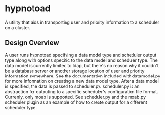 hypnotoad
=========
A utility that aids in transporting user and priority information to a scheduler on a cluster.

Design Overview
---------------
A user runs hypnotoad specifying a data model type and scheduler output type along with options specific to the data model and scheduler type. The data model is currently limited to ldap, but there's no reason why it couldn't be a database server or another storage location of user and priority information somewhere. See the documentation included with datamodel.py for more information on creating a new data model type. After a data model is specified, the data is passed to scheduler.py. scheduler.py is an abstraction for outputing to a specific scheduler's configuration file format. Currenly, only moab is supported. See scheduler.py and the moab.py scheduler plugin as an example of how to create output for a different scheduler type.
